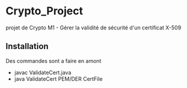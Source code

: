 # Crypto_Project
projet de Crypto M1 - Gérer la validité de sécurité d'un certificat X-509 

## Installation
Des commandes sont a faire en amont
- javac ValidateCert.java
- java ValidateCert PEM/DER CertFile
